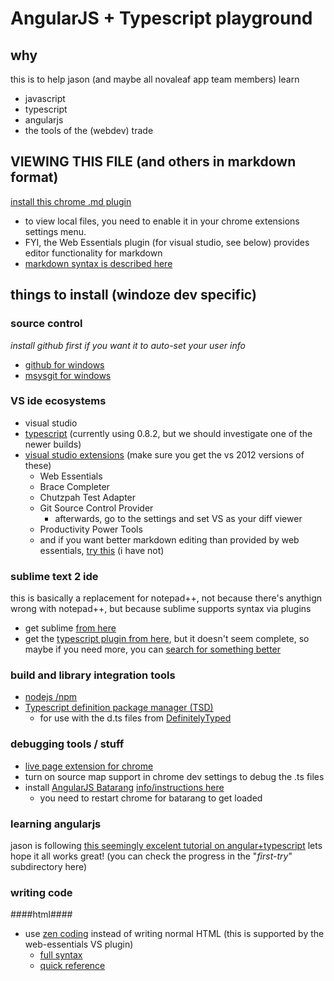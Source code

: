 # AngularJS + Typescript playground #

## why ##
this is to help jason (and maybe all novaleaf app team members) learn

- javascript
- typescript
- angularjs
- the tools of the (webdev) trade

## VIEWING THIS FILE (and others in markdown format) ##
[install this chrome .md plugin](https://chrome.google.com/webstore/detail/markdown-preview-plus/febilkbfcbhebfnokafefeacimjdckgl/details?hl=en)

- to view local files, you need to enable it in your chrome extensions settings menu.
- FYI, the Web Essentials plugin (for visual studio, see below) provides editor functionality for markdown
- [markdown syntax is described here](http://daringfireball.net/projects/markdown/syntax)

## things to install (windoze dev specific) ##


### source control ###
*install github first if you want it to auto-set your user info*

- [github for windows](https://help.github.com/articles/set-up-git)
- [msysgit for windows](http://msysgit.github.com/)

### VS ide ecosystems ###
- visual studio
- [typescript](http://www.typescriptlang.org/) (currently using 0.8.2, but we should investigate one of the newer builds)
- [visual studio extensions](http://visualstudiogallery.msdn.microsoft.com/) (make sure you get the vs 2012 versions of these)
	- Web Essentials
	- Brace Completer
	- Chutzpah Test Adapter
	- Git Source Control Provider  
		- afterwards, go to the settings and set VS as your diff viewer
	- Productivity Power Tools
	- and if you want better markdown editing than provided by web essentials, [try this](http://visualstudiogallery.msdn.microsoft.com/0855e23e-4c4c-4c82-8b39-24ab5c5a7f79?SRC=VSIDE) (i have not)

### sublime text 2 ide ###
this is basically a replacement for notepad++, 
not because there's anythign wrong with notepad++, 
but because sublime supports syntax via plugins

- get sublime [from here](http://www.sublimetext.com/2)
- get the [typescript plugin from here](https://github.com/raph-amiard/sublime-typescript), 
but it doesn't seem complete, so maybe if you need more, you can [search for something better](http://stackoverflow.com/questions/12845412/typescript-plugin-for-sublime)

### build and library integration tools ###

- [nodejs /npm](http://nodejs.org/)
- [Typescript definition package manager (TSD)](https://github.com/Diullei/tsd)
	- for use with the d.ts files from [DefinitelyTyped](https://github.com/borisyankov/DefinitelyTyped)




### debugging tools / stuff ###

- [live page extension for chrome](https://chrome.google.com/webstore/detail/livepage/pilnojpmdoofaelbinaeodfpjheijkbh)
- turn on source map support in chrome dev settings to debug the .ts files
- install [AngularJS Batarang](https://chrome.google.com/webstore/detail/angularjs-batarang/ighdmehidhipcmcojjgiloacoafjmpfk/related?hl=en)  [info/instructions here](http://blog.angularjs.org/2012/07/introducing-angularjs-batarang.html)
	- you need to restart chrome for batarang to get loaded
### learning angularjs ###
jason is following [this seemingly excelent tutorial on angular+typescript](https://github.com/addyosmani/todomvc/tree/gh-pages/labs/architecture-examples/angularjs_typescript)
lets hope it all works great!  (you can check the progress in the "*first-try*" subdirectory here)


### writing code ###

####html####
- use [zen coding](http://code.google.com/p/zen-coding/) instead of writing normal HTML (this is supported by the web-essentials VS plugin)
	- [full syntax](http://code.google.com/p/zen-coding/wiki/ZenHTMLSelectorsEn)
	- [quick reference](http://www.johnpapa.net/zen-coding-in-visual-studio-2012/)



